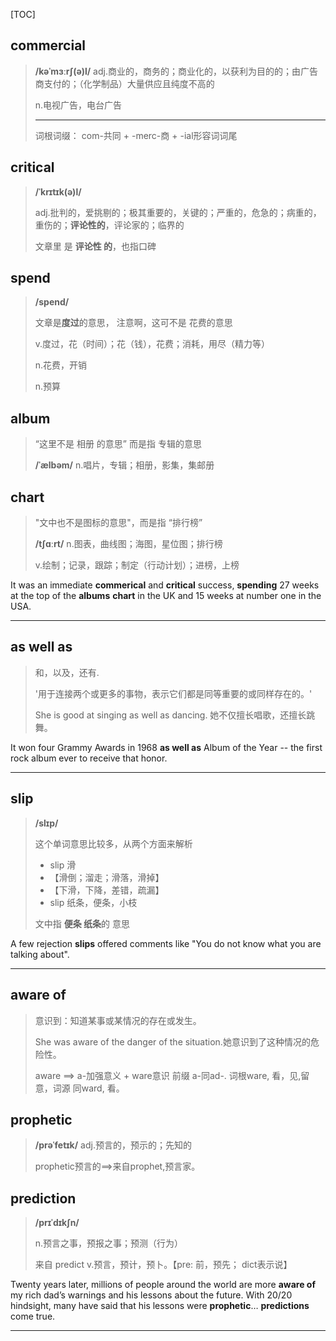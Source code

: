 [TOC]

## commercial

> **/kəˈmɜːrʃ(ə)l/**
> adj.商业的，商务的；商业化的，以获利为目的的；由广告商支付的；（化学制品）大量供应且纯度不高的
>
> n.电视广告，电台广告
>
> ---
>
> 词根词缀： com-共同 + -merc-商 + -ial形容词词尾

## critical

> **/ˈkrɪtɪk(ə)l/**
>
> adj.批判的，爱挑剔的；极其重要的，关键的；严重的，危急的；病重的，重伤的；**评论性的**，评论家的；临界的
>
> 文章里 是 **评论性 的**，也指口碑

## spend

> **/spend/**
> 
> 文章是**度过**的意思， 注意啊，这可不是 花费的意思
>
> v.度过，花（时间）；花（钱），花费；消耗，用尽（精力等）
> 
>n.花费，开销
> 
> n.预算
>

## album

> “这里不是 相册 的意思” 而是指 专辑的意思
>
> **/ˈælbəm/**
> n.唱片，专辑；相册，影集，集邮册

## chart

> "文中也不是图标的意思"，而是指 “排行榜”
>
> **/tʃɑːrt/**
> n.图表，曲线图；海图，星位图；排行榜
>
> v.绘制；记录，跟踪；制定（行动计划）；进榜，上榜

It was an immediate **commerical** and **critical** success, **spending** 27 weeks at the top of the **albums** **chart** in the UK and 15 weeks at number one in the USA.

---

## as well as

> 和，以及，还有.
>
> '用于连接两个或更多的事物，表示它们都是同等重要的或同样存在的。'
>
> She is good at singing as well as dancing.
> 她不仅擅长唱歌，还擅长跳舞。

It won four Grammy Awards in 1968 **as well as** Album of the Year -- the first rock album ever to receive that honor.

---

## slip

>**/slɪp/**
>
>这个单词意思比较多，从两个方面来解析
>
>- slip 滑
> - 【滑倒；溜走；滑落，滑掉】
> - 【下滑，下降，差错，疏漏】
>- slip 纸条，便条，小枝
>
>文中指 **便条 纸条**的 意思

A few rejection **slips** offered comments like "You do not know what you are talking about".

---

## aware of

> 意识到：知道某事或某情况的存在或发生。
>
> She was aware of the danger of the situation.她意识到了这种情况的危险性。
>
> aware ==> 
> a-加强意义 + ware意识
> 前缀 a-同ad-. 词根ware, 看，见,留意，词源 同ward, 看。

## prophetic

> **/prəˈfetɪk/**
> adj.预言的，预示的；先知的
>
> prophetic预言的==>来自prophet,预言家。

## prediction

> **/prɪˈdɪkʃn/**
>
> n.预言之事，预报之事；预测（行为）
>
> 来自 predict  v.预言，预计，预卜。【pre: 前，预先； dict表示说】

Twenty years later, millions of people around the world are more **aware of** my rich dad’s warnings and his lessons about the future. With 20/20 hindsight, many have said that his lessons were **prophetic**… **predictions** come true. 

---

## 